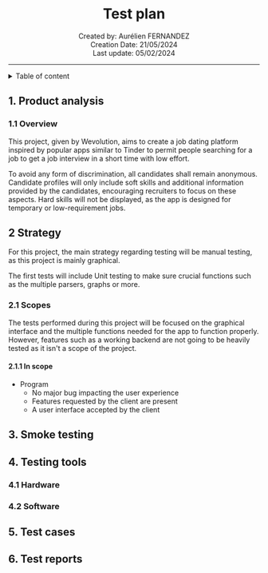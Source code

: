 
<h1 align="center"> Test plan </h1>

<p align="center"> 
Created by: Aurélien FERNANDEZ <br> Creation Date: 21/05/2024 <br> Last update: 05/02/2024
</p>

___

<details>

<summary>Table of content</summary>

- [1. Product analysis](#1-product-analysis)
  - [1.1 Overview](#11-overview)
- [2 Strategy](#2-strategy)
  - [2.1 Scopes](#21-scopes)
    - [2.1.1 In scope](#211-in-scope)
- [3. Smoke testing](#3-smoke-testing)
- [4. Testing tools](#4-testing-tools)
  - [4.1 Hardware](#41-hardware)
  - [4.2 Software](#42-software)
- [5. Test cases](#5-test-cases)
- [6. Test reports](#6-test-reports)


</details>

## 1. Product analysis

### 1.1 Overview


This project, given by Wevolution, aims to create a job dating platform inspired by popular apps similar to Tinder to permit people searching for a job to get a job interview in a short time with low effort. 

To avoid any form of discrimination, all candidates shall remain anonymous. Candidate profiles will only include soft skills and additional information provided by the candidates, encouraging recruiters to focus on these aspects. Hard skills will not be displayed, as the app is designed for temporary or low-requirement jobs.

## 2 Strategy

For this project, the main strategy regarding testing will be manual testing, as this project is mainly graphical. 

The first tests will include Unit testing to make sure crucial functions such as the multiple parsers, graphs or more. 

### 2.1 Scopes 

The tests performed during this project will be focused on the graphical interface and the multiple functions needed for the app to function properly. However, features such as a working backend are not going to be heavily tested as it isn't a scope of the project.

#### 2.1.1 In scope

- Program
  - No major bug impacting the user experience
  - Features requested by the client are present
  - A user interface accepted by the client

## 3. Smoke testing

## 4. Testing tools

### 4.1 Hardware

### 4.2 Software

## 5. Test cases

## 6. Test reports


